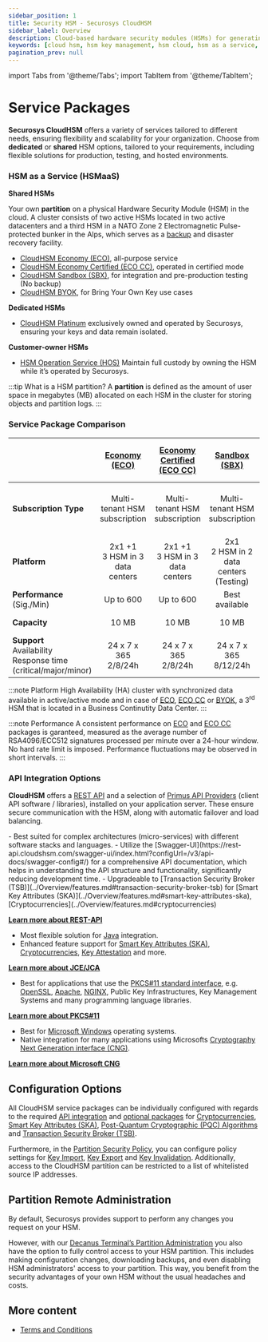 ```yaml
---
sidebar_position: 1
title: Security HSM - Securosys CloudHSM
sidebar_label: Overview
description: Cloud-based hardware security modules (HSMs) for generating and using your own encryption keys with your applications. FIPS 140-2 Level 3 validated HSMs
keywords: [cloud hsm, hsm key management, hsm cloud, hsm as a service, cloud based hsm, hsm digital signature, hsm services, hsm service, what is cloud hsm, hsm signing, hsm pki, hsm encryption, code signing hsm, hsm key, code signing service, hsm code signing, cloud code signing, cloud encryption key management, cloud hardware security module, cloudhsm vs kms, code signing certificate, key management hsm, microsoft encryption key management, hsm aws, document signing services, code signing, hsm providers, code signing as a service, aws cloudhsm documentation, hsm pricing]
pagination_prev: null
---
```


import Tabs from '@theme/Tabs';
import TabItem from '@theme/TabItem';

# Service Packages

**Securosys CloudHSM** offers a variety of services tailored to different needs, ensuring flexibility and scalability for your organization. Choose from **dedicated** or **shared** HSM options, tailored to your requirements, including flexible solutions for production, testing, and hosted environments.

### HSM as a Service (HSMaaS)

**Shared HSMs**

Your own **partition** on a physical Hardware Security Module (HSM) in the cloud. A cluster consists of two active HSMs located in two active datacenters and a third HSM in a NATO Zone 2 Electromagnetic Pulse-protected bunker in the Alps, which serves as a [backup](../Architecture/backups.md) and disaster recovery facility.

- [CloudHSM Economy (ECO)](./economy), all-purpose service
- [CloudHSM Economy Certified (ECO CC)](./economy_cc), operated in certified mode
- [CloudHSM Sandbox (SBX)](./sandbox), for integration and pre-production testing (No backup)
- [CloudHSM BYOK](./byok), for Bring Your Own Key use cases

**Dedicated HSMs**

- [CloudHSM Platinum](platinum.md) exclusively owned and operated by Securosys, ensuring your keys and data remain isolated.

**Customer-owner HSMs**
- [HSM Operation Service (HOS)](hos.md) Maintain full custody by owning the HSM while it’s operated by Securosys.

:::tip What is a HSM partition?
A **partition** is defined as the amount of user space in megabytes (MB) allocated on each HSM in the cluster for storing objects and partition logs.
:::

### Service Package Comparison

| | [Economy<br/>(ECO)](economy.md) | [Economy Certified <br/>(ECO CC)](economy_cc.md) | [Sandbox<br/>(SBX)](sandbox.md)| [Platinum](platinum.md) | [HSM Operation Service (HOS)](hos.md) | [Bring Your Own Key<br/>(BYOK)](byok.md) |
| --- | --- | --- | --- | --- | --- | --- |
| **Subscription Type** | <center>Multi-tenant HSM subscription</center> | <center>Multi-tenant HSM subscription</center> | <center>Multi-tenant HSM subscription</center> | <center>Dedicated HSM subscription</center> | <center>Dedicated HSM purchased (customer owned)</center> | <center>Multi-tenant HSM subscription</center> |
| **Platform** | <center>2x1 +1<br/>3 HSM in 3 data centers</center> | <center>2x1 +1<br/>3 HSM in 3 data centers</center> | <center>2x1<br/>2 HSM in 2 data centers<br/> (Testing)</center> | <center>Dedicated HSMs hosted in data centers</center> | <center>Dedicated HSMs hosted in data centers</center> | <center>2x1 +1<br/>3 HSM in 3 data centers</center> |
| **Performance** (Sig./Min) | <center>Up to 600</center> | <center>Up to 600</center> | <center>Best available<br/></center> | <center>Up to 12`000</center> | <center>Up to 120`000</center> | <center>-</center> |
| **Capacity** | <center>10 MB</center> | <center>10 MB</center> | <center>10 MB</center> | <center>120 MB</center> | <center>30 GB</center> | <center>3/10/200<br/>key objects</center> |
| **Support**<br/>Availability<br/>Response time<br/>(critical/major/minor) | <center>24 x 7 x 365<br/>2/8/24h</center> | <center>24 x 7 x 365<br/>2/8/24h</center> | <center>24 x 7 x 365<br/>8/12/24h</center> | <center>24 x 7 x 365<br/>2/8/24h</center> | <center>24 x 7 x 365<br/>2/8/24h</center> | <center>24 x 7 x 365<br/>2/8/24h</center> |

:::note Platform
High Availability (HA) cluster with synchronized data available in active/active mode and in case of [ECO](economy.md), [ECO CC](economy_cc.md) or [BYOK](byok.md), a 3<sup>rd</sup> HSM that is located in a Business Continutity Data Center.
:::

:::note Performance
A consistent performance on [ECO](economy.md) and [ECO CC](economy_cc.md) packages is garanteed, measured as the average number of RSA4096/ECC512 signatures processed per minute over a 24-hour window. No hard rate limit is imposed. Performance fluctuations may be observed in short intervals.
:::

### API Integration Options

**CloudHSM** offers a [REST API](/cloudhsm/Architecture/client_access.md#transaction-security-broker-as-a-service-tsbaas-and-rest-as-a-service-restaas) and a selection of [Primus API Providers](/cloudhsm/Architecture/client_access.md#primus-api-providers) (client API software / libraries), installed on your application server. These ensure secure communication with the HSM, along with automatic failover and load balancing.

<Tabs>
  <TabItem value="rest" label="REST API (HTTPS)" default>
  - Best suited for complex architectures (micro-services) with different software stacks and languages.
  - Utilize the [Swagger-UI](https://rest-api.cloudshsm.com/swagger-ui/index.html?configUrl=/v3/api-docs/swagger-config#/) for a comprehensive API documentation, which helps in understanding the API structure and functionality, significantly reducing development time.
  - Upgradeable to [Transaction Security Broker (TSB)](../Overview/features.md#transaction-security-broker-tsb) for [Smart Key Attributes (SKA)](../Overview/features.md#smart-key-attributes-ska), [Cryptocurrencies](../Overview/features.md#cryptocurrencies)

  **[Learn more about REST-API](/tsb/overview/)**
  </TabItem>
  <TabItem value="JCE/JCA" label="JCE/JCA">
  - Most flexible solution for [Java](https://www.java.com/) integration.
  - Enhanced feature support for [Smart Key Attributes (SKA)](../Overview/features.md#smart-key-attributes-ska), [Cryptocurrencies](../Overview/features.md#cryptocurrencies), [Key Attestation](../Overview/features.md#key-attestation) and more.

  **[Learn more about JCE/JCA](/jce/overview/)**
  </TabItem>
  <TabItem value="PKCS#11" label="PKCS#11">
  - Best for applications that use the [PKCS#11 standard interface](https://docs.oasis-open.org/pkcs11/pkcs11-base/v3.0/pkcs11-base-v3.0.html), e.g. [OpenSSL](/openssl/overview), [Apache](https://dlarea.securosys.com/document/PrimusAPI_P11-OpenSslApacheProv_AN-E03.pdf), [NGINX](/openssl/osslv3/Use-Cases/nginx), Public Key Infrastructures, Key Management Systems and many programming language libraries.

  **[Learn more about PKCS#11](/pkcs/overview/)**
  </TabItem>
    <TabItem value="MicrosoftCNG" label="Microsoft CNG">
  - Best for [Microsoft Windows](https://www.microsoft.com/en-us/windows) operating systems.
  - Native integration for many applications using Microsofts [Cryptography Next Generation interface (CNG)](https://learn.microsoft.com/en-us/windows/win32/seccng/cng-portal).

  **[Learn more about Microsoft CNG](/mscng/overview/)**
  </TabItem>
</Tabs>

## Configuration Options

All CloudHSM service packages can be individually configured with regards to the required [API integration](/cloudhsm/Packages/overview#api-integration-options) and [optional packages](../Overview/features#options) for [Cryptocurrencies](/cloudhsm/Overview/features.md#cryptocurrencies), [Smart Key Attributes (SKA)](/cloudhsm/Overview/features#smart-key-attributes-ska), [Post-Quantum Cryptographic (PQC) Algorithms](/cloudhsm/Overview/features#post-quantum-cryptographic-pqc-algorithms) and [Transaction Security Broker (TSB)](/cloudhsm/Overview/features#transaction-security-broker-tsb).

Furthermore, in the [Partition Security Policy](../Tutorial/parameter_descriptions#partition-security-policy-settings), you can configure policy settings for [Key Import](../Tutorial/parameter_descriptions#key-import), [Key Export](../Tutorial/parameter_descriptions#key-export) and [Key Invalidation](../Tutorial/parameter_descriptions#key-invalidation). Additionally, access to the CloudHSM partition can be restricted to a list of whitelisted source IP addresses.

## Partition Remote Administration

By default, Securosys provides support to perform any changes you request on your HSM.

However, with our [Decanus Terminal’s Partition Administration](../Overview/features.md#hsm-partition-remote-administration) you also have the option to fully control access to your HSM partition. This includes making configuration changes, downloading backups, and even disabling HSM administrators' access to your partition. This way, you benefit from the security advantages of your own HSM without the usual headaches and costs.

## More content

- [Terms and Conditions](../category/terms-and-conditions/)